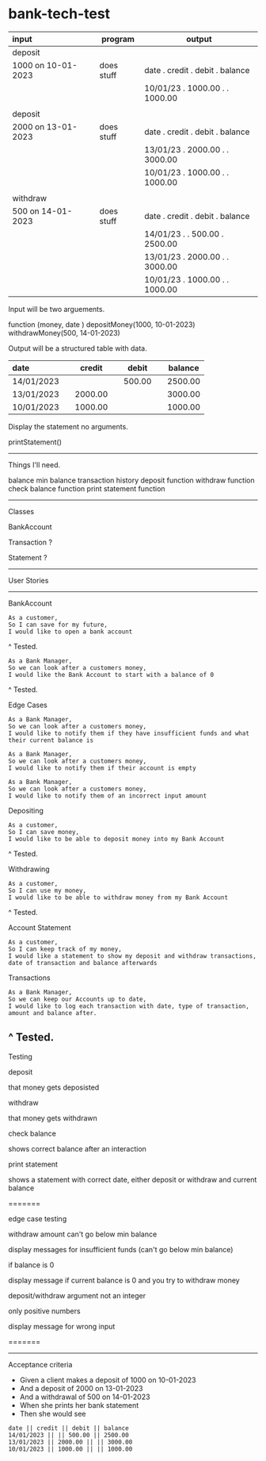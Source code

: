 # bank-tech-test

| input              | program    | output                                |
| :----------------- | ---------- | ------------------------------------- |
| deposit            |            |                                       |
| 1000 on 10-01-2023 | does stuff | date     . credit  . debit  . balance |
|                    |            | 10/01/23 . 1000.00 .        . 1000.00 |
|                    |            |                                       |
| deposit            |            |                                       |
| 2000 on 13-01-2023 | does stuff | date     . credit  . debit  . balance |
|                    |            | 13/01/23 . 2000.00 .        . 3000.00 |
|                    |            | 10/01/23 . 1000.00 .        . 1000.00 |
|                    |            |                                       |
| withdraw           |            |                                       |
| 500 on 14-01-2023  | does stuff | date     . credit  . debit  . balance |
|                    |            | 14/01/23 .         . 500.00 . 2500.00 |
|                    |            | 13/01/23 . 2000.00 .        . 3000.00 |
|                    |            | 10/01/23 . 1000.00 .        . 1000.00 |


Input will be two arguements.

function    (money,  date    )
depositMoney(1000, 10-01-2023)
withdrawMoney(500, 14-01-2023)

Output will be a structured table with data.

| date       |     | credit  |     | debit  |     | balance |
| :--------- | --- | ------- | --- | ------ | --- | ------- |
| 14/01/2023 |     |         |     | 500.00 |     | 2500.00 |
| 13/01/2023 |     | 2000.00 |     |        |     | 3000.00 |
| 10/01/2023 |     | 1000.00 |     |        |     | 1000.00 |


Display the statement no arguments.

printStatement()

--------

Things I'll need.

balance
min balance
transaction history
deposit function
withdraw function
check balance function
print statement function

----------

Classes

BankAccount

Transaction ?

Statement ?

----------

User Stories 

----------

BankAccount

```
As a customer,
So I can save for my future,
I would like to open a bank account
```
^ Tested.

```
As a Bank Manager,
So we can look after a customers money,
I would like the Bank Account to start with a balance of 0
```
^ Tested.

Edge Cases

```
As a Bank Manager,
So we can look after a customers money,
I would like to notify them if they have insufficient funds and what their current balance is
```

```
As a Bank Manager,
So we can look after a customers money,
I would like to notify them if their account is empty
```

```
As a Bank Manager,
So we can look after a customers money,
I would like to notify them of an incorrect input amount
```

Depositing

```
As a customer,
So I can save money,
I would like to be able to deposit money into my Bank Account
```
^ Tested.

Withdrawing

```
As a customer,
So I can use my money,
I would like to be able to withdraw money from my Bank Account
```
^ Tested.

Account Statement

```
As a customer,
So I can keep track of my money,
I would like a statement to show my deposit and withdraw transactions, date of transaction and balance afterwards
```

Transactions

```
As a Bank Manager,
So we can keep our Accounts up to date,
I would like to log each transaction with date, type of transaction, amount and balance after.
```
^ Tested.
----------

Testing

deposit

that money gets deposisted

withdraw

that money gets withdrawn

check balance

shows correct balance after an interaction

print statement

shows a statement with correct date, either deposit or withdraw and current balance

=======

edge case testing

withdraw amount can't go below min balance

display messages for insufficient funds (can't go below min balance)

if balance is 0

display message if current balance is 0 and you try to withdraw money

deposit/withdraw argument not an integer

only positive numbers

display message for wrong input


=======

---------

Acceptance criteria

* Given a client makes a deposit of 1000 on 10-01-2023
* And a deposit of 2000 on 13-01-2023
* And a withdrawal of 500 on 14-01-2023
* When she prints her bank statement
* Then she would see

```
date || credit || debit || balance
14/01/2023 || || 500.00 || 2500.00
13/01/2023 || 2000.00 || || 3000.00
10/01/2023 || 1000.00 || || 1000.00
```